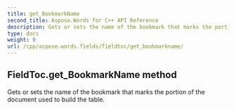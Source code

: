 ```yaml
---
title: get_BookmarkName
second_title: Aspose.Words for C++ API Reference
description: Gets or sets the name of the bookmark that marks the portion of the document used to build the table. 
type: docs
weight: 0
url: /cpp/aspose.words.fields/fieldtoc/get_bookmarkname/
---
```

## FieldToc.get_BookmarkName method


Gets or sets the name of the bookmark that marks the portion of the document used to build the table.

